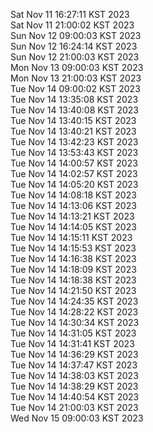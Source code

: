 Sat Nov 11 16:27:11 KST 2023 <br/>
Sat Nov 11 21:00:02 KST 2023 <br/>
Sun Nov 12 09:00:03 KST 2023 <br/>
Sun Nov 12 16:24:14 KST 2023 <br/>
Sun Nov 12 21:00:03 KST 2023 <br/>
Mon Nov 13 09:00:03 KST 2023 <br/>
Mon Nov 13 21:00:03 KST 2023 <br/>
Tue Nov 14 09:00:02 KST 2023 <br/>
Tue Nov 14 13:35:08 KST 2023 <br/>
Tue Nov 14 13:40:08 KST 2023 <br/>
Tue Nov 14 13:40:15 KST 2023 <br/>
Tue Nov 14 13:40:21 KST 2023 <br/>
Tue Nov 14 13:42:23 KST 2023 <br/>
Tue Nov 14 13:53:43 KST 2023 <br/>
Tue Nov 14 14:00:57 KST 2023 <br/>
Tue Nov 14 14:02:57 KST 2023 <br/>
Tue Nov 14 14:05:20 KST 2023 <br/>
Tue Nov 14 14:08:18 KST 2023 <br/>
Tue Nov 14 14:13:06 KST 2023 <br/>
Tue Nov 14 14:13:21 KST 2023 <br/>
Tue Nov 14 14:14:05 KST 2023 <br/>
Tue Nov 14 14:15:11 KST 2023 <br/>
Tue Nov 14 14:15:53 KST 2023 <br/>
Tue Nov 14 14:16:38 KST 2023 <br/>
Tue Nov 14 14:18:09 KST 2023 <br/>
Tue Nov 14 14:18:38 KST 2023 <br/>
Tue Nov 14 14:21:50 KST 2023 <br/>
Tue Nov 14 14:24:35 KST 2023 <br/>
Tue Nov 14 14:28:22 KST 2023 <br/>
Tue Nov 14 14:30:34 KST 2023 <br/>
Tue Nov 14 14:31:05 KST 2023 <br/>
Tue Nov 14 14:31:41 KST 2023 <br/>
Tue Nov 14 14:36:29 KST 2023 <br/>
Tue Nov 14 14:37:47 KST 2023 <br/>
Tue Nov 14 14:38:03 KST 2023 <br/>
Tue Nov 14 14:38:29 KST 2023 <br/>
Tue Nov 14 14:40:54 KST 2023 <br/>
Tue Nov 14 21:00:03 KST 2023 <br/>
Wed Nov 15 09:00:03 KST 2023 <br/>
